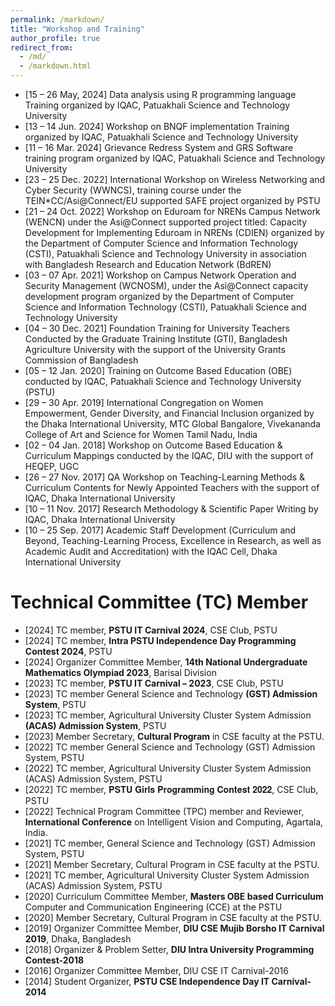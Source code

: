 ```yaml
---
permalink: /markdown/
title: "Workshop and Training"
author_profile: true
redirect_from: 
  - /md/
  - /markdown.html
---
```


* [15 – 26 May, 2024] Data analysis using R programming language Training organized by IQAC, Patuakhali Science and Technology University
* [13 – 14 Jun. 2024] Workshop on BNQF implementation Training organized by IQAC, Patuakhali Science and Technology University
* [11 – 16 Mar. 2024] Grievance Redress System and GRS Software training program organized by IQAC, Patuakhali Science and Technology University
* [23 – 25 Dec. 2022] International Workshop on Wireless Networking and Cyber Security (WWNCS), training course under the TEIN*CC/Asi@Connect/EU supported SAFE project organized by PSTU
* [21 – 24 Oct. 2022] Workshop on Eduroam for NRENs Campus Network (WENCN) under the Asi@Connect supported project titled: Capacity Development for Implementing Eduroam in NRENs (CDIEN) organized by the Department of Computer Science and Information Technology (CSTI), Patuakhali Science and Technology University in association with Bangladesh Research and Education Network (BdREN)
* [03 – 07 Apr. 2021] Workshop on Campus Network Operation and Security Management (WCNOSM), under the Asi@Connect capacity development program organized by the Department of Computer Science and Information Technology (CSTI), Patuakhali Science and Technology University
* [04 – 30 Dec. 2021] Foundation Training for University Teachers Conducted by the Graduate Training Institute (GTI), Bangladesh Agriculture University with the support of the University Grants Commission of Bangladesh
* [05 – 12 Jan. 2020] Training on Outcome Based Education (OBE) conducted by IQAC, Patuakhali Science and Technology University (PSTU)
* [29 – 30 Apr. 2019] International Congregation on Women Empowerment, Gender Diversity, and Financial Inclusion organized by the Dhaka International University, MTC Global Bangalore, Vivekananda College of Art and Science for Women Tamil Nadu, India 
* [02 – 04 Jan. 2018] Workshop on Outcome Based Education & Curriculum Mappings conducted by the IQAC, DIU with the support of HEQEP, UGC
* [26 – 27 Nov. 2017] QA Workshop on Teaching-Learning Methods & Curriculum Contents for Newly Appointed Teachers with the support of IQAC, Dhaka International University 
* [10 – 11 Nov. 2017] Research Methodology & Scientific Paper Writing by IQAC, Dhaka International University
* [10 – 25 Sep. 2017] Academic Staff Development (Curriculum and Beyond, Teaching-Learning Process, Excellence in Research, as well as Academic Audit and Accreditation) with the IQAC Cell, Dhaka International University

Technical Committee (TC) Member
=====

* [2024] TC member, **PSTU IT Carnival 2024**, CSE Club, PSTU
* [2024] TC member, **Intra PSTU Independence Day Programming Contest 2024**, PSTU
* [2024] Organizer Committee Member, **14th National Undergraduate Mathematics Olympiad 2023**, Barisal Division 
* [2023] TC member, **PSTU IT Carnival – 2023**, CSE Club, PSTU
* [2023] TC member General Science and Technology **(GST) Admission System**, PSTU
* [2023] TC member, Agricultural University Cluster System Admission **(ACAS) Admission System**, PSTU
* [2023] Member Secretary, **Cultural Program** in CSE faculty at the PSTU.
* [2022] TC member General Science and Technology (GST) Admission System, PSTU
* [2022] TC member, Agricultural University Cluster System Admission (ACAS) Admission System, PSTU
* [2022] TC member, 𝐏𝐒𝐓𝐔 𝐆𝐢𝐫𝐥𝐬 𝐏𝐫𝐨𝐠𝐫𝐚𝐦𝐦𝐢𝐧𝐠 𝐂𝐨𝐧𝐭𝐞𝐬𝐭 𝟐𝟎𝟐𝟐, CSE Club, PSTU
* [2022] Technical Program Committee (TPC) member and Reviewer, **International Conference** on Intelligent Vision and Computing, Agartala, India.
* [2021] TC member, General Science and Technology (GST) Admission System, PSTU
* [2021] Member Secretary, Cultural Program in CSE faculty at the PSTU.
* [2021] TC member, Agricultural University Cluster System Admission (ACAS) Admission System, PSTU
* [2020] Curriculum Committee Member, **Masters OBE based Curriculum** Computer and Communication Engineering (CCE) at the PSTU
* [2020] Member Secretary, Cultural Program in CSE faculty at the PSTU.
* [2019] Organizer Committee Member, **DIU CSE Mujib Borsho IT Carnival 2019**, Dhaka, Bangladesh
* [2018] Organizer & Problem Setter, **DIU Intra University Programming Contest-2018**
* [2016] Organizer Committee Member, DIU CSE IT Carnival-2016
* [2014] Student Organizer, **PSTU CSE Independence Day IT Carnival-2014**

